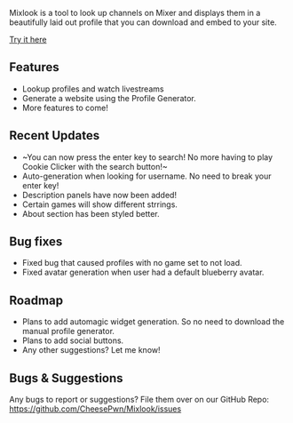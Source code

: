 Mixlook is a tool to look up channels on Mixer and displays them in a beautifully laid out profile that you can download and embed to your site.

[Try it here](https://mixlook.cheesesquadron.live)

## Features
- Lookup profiles and watch livestreams
- Generate a website using the Profile Generator.
- More features to come!

## Recent Updates
- ~You can now press the enter key to search! No more having to play Cookie Clicker with the search button!~
- Auto-generation when looking for username. No need to break your enter key!
- Description panels have now been added!
- Certain games will show different strrings.
- About section has been styled better.

## Bug fixes
- Fixed bug that caused profiles with no game set to not load.
- Fixed avatar generation when user had a default blueberry avatar.

## Roadmap
- Plans to add automagic widget generation. So no need to download the manual profile generator.
- Plans to add social buttons.
- Any other suggestions? Let me know!

## Bugs & Suggestions

Any bugs to report or suggestions? File them over on our GitHub Repo: 
https://github.com/CheesePwn/Mixlook/issues


